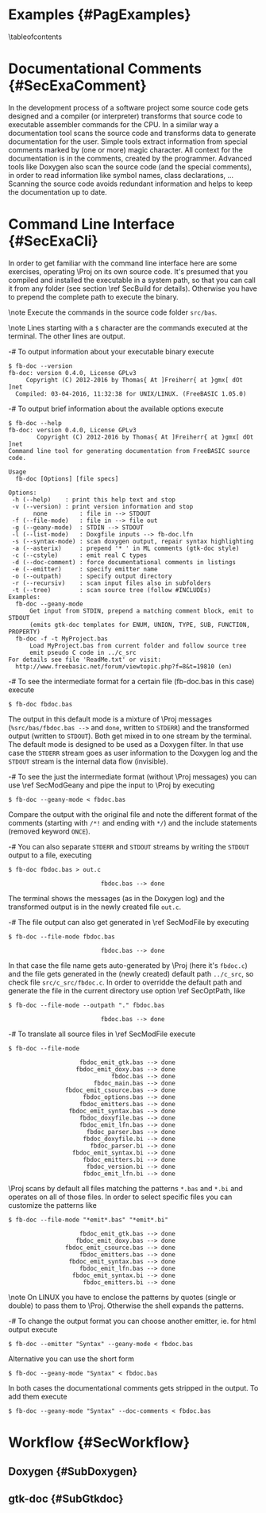 Examples  {#PagExamples}
========
\tableofcontents


# Documentational Comments  {#SecExaComment}

In the development process of a software project some source code gets
designed and a compiler (or interpreter) transforms that source code to
executable assembler commands for the CPU. In a similar way a
documentation tool scans the source code and transforms data to
generate documentation for the user. Simple tools extract information
from special comments marked by (one or more) magic character. All
context for the documentation is in the comments, created by the
programmer. Advanced tools like Doxygen also scan the source code (and
the special comments), in order to read information like symbol names,
class declarations, ... Scanning the source code avoids redundant
information and helps to keep the documentation up to date.


# Command Line Interface  {#SecExaCli}

In order to get familiar with the command line interface here are some
exercises, operating \Proj on its own source code. It's presumed that
you compiled and installed the executable in a system path, so that you
can call it from any folder (see section \ref SecBuild for details).
Otherwise you have to prepend the complete path to execute the binary.

\note Execute the commands in the source code folder `src/bas`.

\note Lines starting with a `$` character are the commands executed at
      the terminal. The other lines are output.

-# To output information about your executable binary execute
   ~~~{.txt}
   $ fb-doc --version
   fb-doc: version 0.4.0, License GPLv3
        Copyright (C) 2012-2016 by Thomas{ At ]Freiherr{ at }gmx[ dOt ]net
     Compiled: 03-04-2016, 11:32:38 for UNIX/LINUX. (FreeBASIC 1.05.0)
   ~~~

-# To output brief information about the available options execute
   ~~~{.txt}
   $ fb-doc --help
   fb-doc: version 0.4.0, License GPLv3
           Copyright (C) 2012-2016 by Thomas{ At ]Freiherr{ at }gmx[ dOt ]net
   Command line tool for generating documentation from FreeBASIC source code.

   Usage
     fb-doc [Options] [file specs]

   Options:
    -h (--help)    : print this help text and stop
    -v (--version) : print version information and stop
          none         : file in --> STDOUT
    -f (--file-mode)   : file in --> file out
    -g (--geany-mode)  : STDIN --> STDOUT
    -l (--list-mode)   : Doxgfile inputs --> fb-doc.lfn
    -s (--syntax-mode) : scan doxygen output, repair syntax highlighting
    -a (--asterix)     : prepend '* ' in ML comments (gtk-doc style)
    -c (--cstyle)      : emit real C types
    -d (--doc-comment) : force documentational comments in listings
    -e (--emitter)     : specify emitter name
    -o (--outpath)     : specify output directory
    -r (--recursiv)    : scan input files also in subfolders
    -t (--tree)        : scan source tree (follow #INCLUDEs)
   Examples:
     fb-doc --geany-mode
         Get input from STDIN, prepend a matching comment block, emit to STDOUT
         (emits gtk-doc templates for ENUM, UNION, TYPE, SUB, FUNCTION, PROPERTY)
     fb-doc -f -t MyProject.bas
         Load MyProject.bas from current folder and follow source tree
         emit pseudo C code in ../c_src
   For details see file 'ReadMe.txt' or visit:
     http://www.freebasic.net/forum/viewtopic.php?f=8&t=19810 (en)
   ~~~

-# To see the intermediate format for a certain file (fb-doc.bas in this
   case) execute
   ~~~{.txt}
   $ fb-doc fbdoc.bas
   ~~~
   The output in this default mode is a mixture of \Proj messages
   (`%src/bas/fbdoc.bas -->` and `done`, written to `STDERR`) and the
   transformed output (written to `STDOUT`). Both get mixed in to one
   stream by the terminal. The default mode is designed to be used as a
   Doxygen filter. In that use case the `STDERR` stream goes as user
   information to the Doxygen log and the `STDOUT` stream is the
   internal data flow (invisible).

-# To see the just the intermediate format (without \Proj messages) you
   can use \ref SecModGeany and pipe the input to \Proj by executing
   ~~~{.txt}
   $ fb-doc --geany-mode < fbdoc.bas
   ~~~
   Compare the output with the original file and note the different
   format of the comments (starting with `/*!` and ending with `*/`)
   and the include statements (removed keyword `ONCE`).

-# You can also separate `STDERR` and `STDOUT` streams by writing the
   `STDOUT` output to a file, executing
   ~~~{.txt}
   $ fb-doc fbdoc.bas > out.c

                             fbdoc.bas --> done
   ~~~
   The terminal shows the messages (as in the Doxygen log) and the
   transformed output is in the newly created file `out.c`.

-# The file output can also get generated in \ref SecModFile by
   executing
   ~~~{.txt}
   $ fb-doc --file-mode fbdoc.bas

                             fbdoc.bas --> done
   ~~~
   In that case the file name gets auto-generated by \Proj (here it's
   `fbdoc.c`) and the file gets generated in the (newly created)
   default path `../c_src`, so check file `src/c_src/fbdoc.c`. In order
   to overridde the default path and generate the file in the current
   directory use option \ref SecOptPath, like
   ~~~{.txt}
   $ fb-doc --file-mode --outpath "." fbdoc.bas

                             fbdoc.bas --> done
   ~~~

-# To translate all source files in \ref SecModFile execute
   ~~~{.txt}
   $ fb-doc --file-mode

                       fbdoc_emit_gtk.bas --> done
                      fbdoc_emit_doxy.bas --> done
                                fbdoc.bas --> done
                           fbdoc_main.bas --> done
                   fbdoc_emit_csource.bas --> done
                        fbdoc_options.bas --> done
                       fbdoc_emitters.bas --> done
                    fbdoc_emit_syntax.bas --> done
                       fbdoc_doxyfile.bas --> done
                       fbdoc_emit_lfn.bas --> done
                         fbdoc_parser.bas --> done
                        fbdoc_doxyfile.bi --> done
                          fbdoc_parser.bi --> done
                     fbdoc_emit_syntax.bi --> done
                        fbdoc_emitters.bi --> done
                         fbdoc_version.bi --> done
                        fbdoc_emit_lfn.bi --> done
   ~~~
   \Proj scans by default all files matching the patterns `*.bas` and
   `*.bi` and operates on all of those files. In order to select
   specific files you can customize the patterns like
   ~~~{.txt}
   $ fb-doc --file-mode "*emit*.bas" "*emit*.bi"

                       fbdoc_emit_gtk.bas --> done
                      fbdoc_emit_doxy.bas --> done
                   fbdoc_emit_csource.bas --> done
                       fbdoc_emitters.bas --> done
                    fbdoc_emit_syntax.bas --> done
                       fbdoc_emit_lfn.bas --> done
                     fbdoc_emit_syntax.bi --> done
                        fbdoc_emitters.bi --> done
   ~~~
   \note On LINUX you have to enclose the patterns by quotes (single or
   double) to pass them to \Proj. Otherwise the shell expands the
   patterns.

-# To change the output format you can choose another emitter, ie. for
   html output execute
   ~~~{.txt}
   $ fb-doc --emitter "Syntax" --geany-mode < fbdoc.bas
   ~~~
   Alternative you can use the short form
   ~~~{.txt}
   $ fb-doc --geany-mode "Syntax" < fbdoc.bas
   ~~~
   In both cases the documentational comments gets stripped in the
   output. To add them execute
   ~~~{.txt}
   $ fb-doc --geany-mode "Syntax" --doc-comments < fbdoc.bas
   ~~~

# Workflow  {#SecWorkflow}

## Doxygen  {#SubDoxygen}

## gtk-doc  {#SubGtkdoc}

